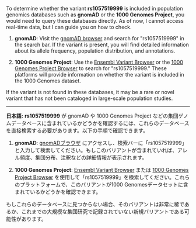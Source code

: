 To determine whether the variant **rs1057519999** is included in population genomics databases such as **gnomAD** or the **1000 Genomes Project**, you would need to query these databases directly. As of now, I cannot access real-time data, but I can guide you on how to check.

1. **gnomAD**: Visit the [gnomAD browser](https://gnomad.broadinstitute.org/) and search for "rs1057519999" in the search bar. If the variant is present, you will find detailed information about its allele frequency, population distribution, and annotations.

2. **1000 Genomes Project**: Use the [Ensembl Variant Browser](https://www.ensembl.org/) or the [1000 Genomes Project Browser](https://www.internationalgenome.org/) to search for "rs1057519999." These platforms will provide information on whether the variant is included in the 1000 Genomes dataset.

If the variant is not found in these databases, it may be a rare or novel variant that has not been cataloged in large-scale population studies.

---

**日本語:**
**rs1057519999** が gnomAD や 1000 Genomes Project などの集団ゲノムデータベースに含まれているかどうかを確認するには、これらのデータベースを直接検索する必要があります。以下の手順で確認できます。

1. **gnomAD**: [gnomADブラウザ](https://gnomad.broadinstitute.org/) にアクセスし、検索バーに「rs1057519999」と入力して検索してください。もしこのバリアントが含まれていれば、アレル頻度、集団分布、注釈などの詳細情報が表示されます。

2. **1000 Genomes Project**: [Ensembl Variant Browser](https://www.ensembl.org/) または [1000 Genomes Project Browser](https://www.internationalgenome.org/) を使用して「rs1057519999」を検索してください。これらのプラットフォームで、このバリアントが1000 Genomesデータセットに含まれているかどうかを確認できます。

もしこれらのデータベースに見つからない場合、そのバリアントは非常に稀であるか、これまでの大規模な集団研究で記録されていない新規バリアントである可能性があります。